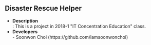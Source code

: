 <h2><b>Disaster Rescue Helper</b></h1>
<ul>
  <li><b>Description</b></li>
  : This is a project in 2018-1 "IT Concentration Education" class.
  <li><b>Developers</b></li>
  - Soonwon Choi (https://github.com/iamsoonwonchoi)
</ul>
